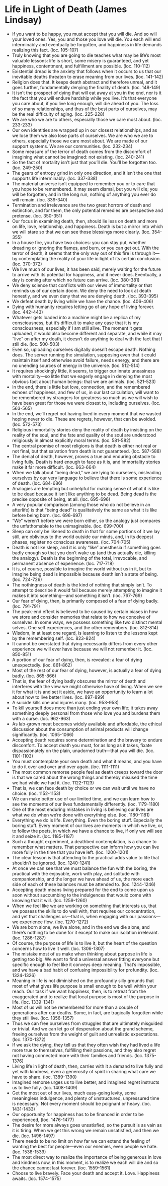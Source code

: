 # Life in Light of Death (James Lindsay)
* If you want to be happy, you must accept that you will die. And so will your loved ones. Yes, you and those you love will die. You each will end interminably and eventually be forgotten, and happiness in life demands realizing this fact. (loc. 105-107)
* Truly knowing that you are going to die teaches what may be life’s most valuable lessons: life is short, some misery is guaranteed, and yet happiness, contentment, and fulfillment are possible. (loc. 110-112)
* Existential dread is the anxiety that follows when it occurs to us that our inevitable deaths threaten to erase meaning from our lives. (loc. 141-142)
* Religion does that. It keeps death abstract and therefore unreal, and it goes further, fundamentally denying the finality of death. (loc. 148-149)
* It isn’t the prospect of dying that will eat away at you in the end, nor is it the fact that you will endure hardship while you live. It’s that everyone you care about, if you live long enough, will die ahead of you. The loss of so many relationships, and thus of the best parts of ourselves, may be the real difficulty of aging. (loc. 225-228)
* We are who we are to others, especially those we care most about. (loc. 233-233)
* Our own identities are wrapped up in our closest relationships, and as we lose them we also lose parts of ourselves. We are who we are to others, especially those we care most about. We are made of our support systems. We are our communities. (loc. 232-234)
* Some measure of the terror of death comes from the discomfort of imagining what cannot be imagined: not existing. (loc. 240-241)
* So the fact of mortality isn’t just that you’ll die. You’ll be forgotten too. (loc. 249-250)
* The gears of entropy grind in only one direction, and it isn’t the one that supports life interminably. (loc. 337-338)
* The material universe isn’t equipped to remember you or to care that you hope to be remembered. It may seem dismal, but you will die; you will be forgotten; and in the long run, nothing of anything you ever do will remain. (loc. 339-340)
* Termination and irrelevance are the two great horrors of death and extinction, and for them, the only potential remedies are perspective and pretense. (loc. 350-351)
* Our focus in examining death, then, should lie less on death and more on life, love, relationship, and happiness. Death is but a mirror into which we will stare so that we can see those blessings more clearly. (loc. 354-355)
* In a house fire, you have two choices: you can stay put, whether dreading or ignoring the flames, and burn, or you can get out. With the terror of death, it seems that the only way out of this fire is through it—by contemplating the reality of your life in light of its certain conclusion. (loc. 370-372)
* We live much of our lives, it has been said, merely waiting for the future to arrive with its potential for happiness, and it never does. Eventually, a day is coming after which no future can arrive. (loc. 380-381)
* We deny science that conflicts with our views of immortality or that reminds us of our certain doom. We deny the need to look at death honestly, and we even deny that we are denying death. (loc. 393-395)
* We defeat death by living while we have the chance. (loc. 406-406)
* Dying with humanity requires letting go of any hope of living forever. (loc. 442-443)
* Whatever gets loaded into a machine might be a replica of my consciousness, but it’s difficult to make any case that it is my consciousness, especially if I am still alive. The moment it gets uploaded, it would also become different and separate, and while it may “live” on after my death, it doesn’t do anything to deal with the fact that I still die. (loc. 500-503)
* Even so, uploading ourselves digitally doesn’t escape death. Nothing does. The server running the simulation, supposing even that it could maintain itself and otherwise avoid failure, needs energy, and there are no unending sources of energy in the universe. (loc. 512-514)
* It requires shockingly little, it seems, to trigger our innate uneasiness with mortality—so little that we eagerly engage in denying the most obvious fact about human beings: that we are animals. (loc. 521-523)
* In the end, there is little but love, connection, and the remembered echoes of happiness, and few of us, in our last calculation, will want to be remembered by strangers for greatness so much as we will wish to have been great for those we were closest to, including ourselves. (loc. 563-565)
* In the end, we’ll regret not having lived in every moment that we wasted hoping never to die. These are regrets, however, that can be avoided. (loc. 572-573)
* Religious immortality stories deny the reality of death by insisting on the reality of the soul, and the fate and quality of the soul are understood religiously in almost explicitly moral terms. (loc. 581-582)
* The central promise of most religions is that death is either not real or not final, but that salvation from death is not guaranteed. (loc. 587-588)
* The denial of death, however, proves a true and enduring obstacle to living fully. Death is hard enough to face as it is, and immortality stories make it far more difficult. (loc. 663-664)
* When we talk about “being dead,” we are lying to ourselves, misleading ourselves by our very language to believe that there is some experience of death. (loc. 684-686)
* Analogies are tempting but unhelpful for making sense of what it is like to be dead because it isn’t like anything to be dead. Being dead is the precise opposite of being, at all. (loc. 695-696)
* A very popular comparison (among those who do not believe in an afterlife) is that “being dead” is qualitatively the same as what it is like before being born. (loc. 696-697)
* “We” weren’t before we were born either, so the analogy just compares the unfathomable to the unimaginable. (loc. 699-700)
* Sleep can only be likened to death in that for some portions of it we lay still, are oblivious to the world outside our minds, and, in its deepest phases, register no conscious awareness. (loc. 704-705)
* Death is not like sleep, and it is only “like” anesthesia if something goes badly enough so that you don’t wake up (and thus actually die, killing the analogy). Death is the beginning of the total, irrevocable, and permanent absence of experience. (loc. 717-718)
* It is, of course, possible to imagine the world without us in it, but to imagine being dead is impossible because death isn’t a state of being. (loc. 724-726)
* The nothingness of death is the kind of nothing that simply isn’t. To attempt to describe it would fail because merely attempting to imagine it makes it into something—and something it isn’t. (loc. 767-769)
* Our fear of dying, then, is primarily composed of a fear of dying badly. (loc. 791-791)
* The peak-end effect is believed to be caused by certain biases in how we store and consider memories that relate to how we conceive of ourselves. In some ways, we possess something like two distinct mental selves. One self experiences, and the other remembers. (loc. 812-814)
* Wisdom, in at least one regard, is learning to listen to the lessons kept by the remembering self. (loc. 823-824)
* It cannot be overstated that dying necessarily differs from every other experience we will ever have because we will not remember it. (loc. 850-851)
* A portion of our fear of dying, then, is revealed: a fear of dying unexpectedly. (loc. 861-862)
* Most of the rest of our fear of dying, however, is actually a fear of dying badly. (loc. 865-866)
* That is, the fear of dying badly obscures the mirror of death and interferes with the view we might otherwise have of living. When we see it for what it is and set it aside, we have an opportunity to learn a lot about how to live better lives. (loc. 897-899)
* A suicide kills one and injures many. (loc. 953-953)
* To kill yourself does more than just ending your own life; it takes away something deeply personal from those who love you and burdens them with a curse. (loc. 962-963)
* As lab-grown meat becomes widely available and affordable, the ethical discussion about the consumption of animal products will change significantly. (loc. 1065-1066)
* Accepting death requires some determination and the bravery to endure discomfort. To accept death you must, for as long as it takes, fixate dispassionately on the plain, unadorned truth—that you will die. (loc. 1101-1103)
* You must contemplate your own death and what it means, and you have to do it over and over and over again. (loc. 1111-1111)
* The most common remorse people feel as death creeps toward the door is that we cared about the wrong things and thereby misused the time we had while we had it. (loc. 1122-1123)
* That is, we can face death by choice or we can wait until we have no choice. (loc. 1152-1153)
* We can make better use of our limited time, and we can learn how to see the moments of our lives fundamentally differently. (loc. 1179-1180)
* One of the most enduring mistakes in living is believing our lives are what we do when we’re done with everything else. (loc. 1180-1181)
* Everything we do is life. Everything. Even the boring stuff. Especially the boring stuff. Every moment of our lives are moments in which we live, or, to follow the poets, in which we have a chance to live, if only we will see it and seize it. (loc. 1185-1187)
* Such a thought experiment, a deathbed contemplation, is a chance to remember what matters. That perspective can inform how you can live more fully in the time that you have left. (loc. 1200-1201)
* The clear lesson is that attending to the practical adds value to life that shouldn’t be ignored. (loc. 1240-1241)
* At once we can see that we must balance the fun with the boring, the practical with the enjoyable, work with play, and solitude with companionship, and the longer we have ahead of us, the more each side of each of these balances must be attended to. (loc. 1244-1246)
* Accepting death means living prepared for the end to come upon us soon without succumbing to the indulgences that would come with knowing that it will. (loc. 1259-1260)
* When we feel like we are working on something that interests us, that we possess the skills to do well with, that requires our concentration, and yet that challenges us—that is, when engaging with our passions—we experience flow. (loc. 1270-1272)
* We are born alone, we live alone, and in the end we die alone, and there’s nothing to be done for it except to make our isolation irrelevant. (loc. 1286-1287)
* Of course, the purpose of life is to live it, but the heart of the question concerns how to live it well. (loc. 1306-1307)
* The mistake most of us make when thinking about purpose in life is getting too big. We want to find a universal answer fitting everyone but specific enough to feel like it conveys deep meaning. That’s impossible, and we have a bad habit of confusing impossibility for profundity. (loc. 1324-1326)
* Meaning in life is not diminished on the profoundly silly grounds that most of what gives life purpose is small enough to be well within your reach. Our task if we want happiness, then, is to retreat from the exaggerated and to realize that local purpose is most of the purpose in life. (loc. 1339-1341)
* Most of us will not be remembered for more than a couple of generations after our deaths. Some, in fact, are tragically forgotten while they still live. (loc. 1356-1357)
* Thus we can free ourselves from struggles that are ultimately misguided or trivial. And we can let go of desperation about the grand scheme, freeing ourselves from the weight of guilt and unrealistic expectations. (loc. 1370-1372)
* If we ask the dying, they tell us that they often wish they had lived a life more true to themselves, fulfilling their passions, and they also regret not having connected more with their families and friends. (loc. 1375-1376)
* Living life in light of death, then, carries with it a demand to live fully and yet with kindness, even a generosity of spirit in sharing what care we have to share. (loc. 1389-1390)
* Imagined remorse urges us to live better, and imagined regret instructs us to live fully. (loc. 1408-1409)
* Get the most out of our lives, much easy-going levity, some meaningless indulgence, and plenty of unstructured, unpressured time is necessary. Not every moment should be poignant or heavy. (loc. 1431-1433)
* Our opportunity for happiness has to be financed in order to be experienced, (loc. 1476-1477)
* The desire for more always goes unsatisfied, so the pursuit is as vain as it is tiring. When we get this wrong we remain unsatisfied, and then we die. (loc. 1496-1497)
* There needs to be no limit on how far we can extend the feeling of wanting the best for people—even our enemies, even people we hate. (loc. 1538-1539)
* The most direct way to realize the importance of being generous in love and kindness now, in this moment, is to realize we each will die and so the chance cannot last forever. (loc. 1559-1561)
* Choose to live bravely. Face your death and accept it. Love. Happiness awaits. (loc. 1574-1575)